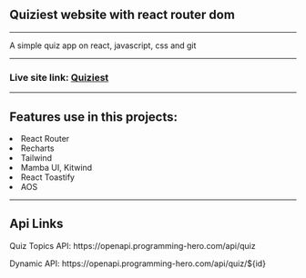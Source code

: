 <h2>Quiziest website with react router dom</h2>
<hr>
<p>A simple quiz app on react, javascript, css and git</p>
<hr>
<h3>Live site link: <a href='https://quiziest-assignment-9.netlify.app/'>Quiziest</a></h3>

<hr>

<h2>Features use in this projects:</h2>
<li>React Router</li>
<li>Recharts</li>
<li>Tailwind</li>
<li>Mamba UI, Kitwind</li>
<li>React Toastify</li>
<li>AOS </li>

<hr>

<h2>Api Links</h2>
<p>Quiz Topics API: https://openapi.programming-hero.com/api/quiz</p>
<p>Dynamic API: https://openapi.programming-hero.com/api/quiz/${id}</p>